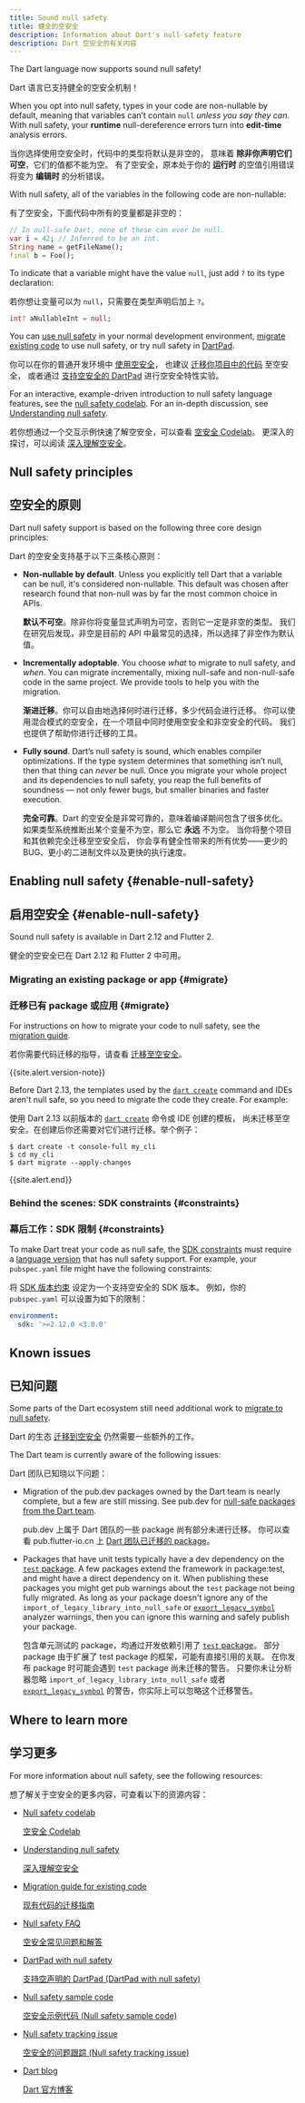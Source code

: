 ```yaml
---
title: Sound null safety
title: 健全的空安全
description: Information about Dart's null safety feature
description: Dart 空安全的有关内容
---
```


The Dart language now supports sound null safety!

Dart 语言已支持健全的空安全机制！

When you opt into null safety,
types in your code are non-nullable by default, meaning that
variables can’t contain `null` _unless you say they can._
With null safety, your **runtime** null-dereference errors
turn into **edit-time** analysis errors.

当你选择使用空安全时，代码中的类型将默认是非空的，
意味着 **除非你声明它们可空**，它们的值都不能为空。
有了空安全，原本处于你的 **运行时** 的空值引用错误
将变为 **编辑时** 的分析错误。

With null safety,
all of the variables in the following code are non-nullable:

有了空安全，下面代码中所有的变量都是非空的：

```dart
// In null-safe Dart, none of these can ever be null.
var i = 42; // Inferred to be an int.
String name = getFileName();
final b = Foo();
```

<a id="creating-variables"></a>
To indicate that a variable might have the value `null`,
just add `?` to its type declaration:

若你想让变量可以为 `null`，只需要在类型声明后加上 `?`。

```dart
int? aNullableInt = null;
```

You can
[use null safety](#enable-null-safety) in your normal development environment,
[migrate existing code][migration guide] to use null safety,
or try null safety in [DartPad]({{site.dartpad}}).

你可以在你的普通开发环境中 [使用空安全](#enable-null-safety)，
也建议 [迁移你项目中的代码][migration guide] 至空安全，
或者通过 [支持空安全的 DartPad]({{site.dartpad}}) 进行空安全特性实验。

For an interactive, example-driven introduction to null safety language features,
see the [null safety codelab][Null safety codelab].
For an in-depth discussion, see
[Understanding null safety](/null-safety/understanding-null-safety).

若你想通过一个交互示例快速了解空安全，可以查看 [空安全 Codelab][Null safety codelab]。
更深入的探讨，可以阅读 [深入理解空安全](/null-safety/understanding-null-safety)。

## Null safety principles

## 空安全的原则

Dart null safety support is based on the following three core design principles:

Dart 的空安全支持基于以下三条核心原则：

*  **Non-nullable by default**. Unless you explicitly tell Dart that a variable
   can be null, it's considered non-nullable. This default was chosen
   after research found that non-null was by far the most common choice in APIs.

   **默认不可空**。除非你将变量显式声明为可空，否则它一定是非空的类型。
   我们在研究后发现，非空是目前的 API 中最常见的选择，所以选择了非空作为默认值。

* **Incrementally adoptable**. You choose _what_ to migrate to null safety, and _when_.
  You can migrate incrementally, mixing null-safe and
  non-null-safe code in the same project. We provide tools to help you
  with the migration.

  **渐进迁移**。你可以自由地选择何时进行迁移，多少代码会进行迁移。
  你可以使用混合模式的空安全，在一个项目中同时使用空安全和非空安全的代码。
  我们也提供了帮助你进行迁移的工具。

* **Fully sound**. Dart’s null safety is sound, which enables compiler optimizations.
  If the type system determines that something isn’t null, then that thing can _never_ be
  null. Once you migrate your whole project
  and its dependencies to null safety, you reap the full benefits of soundness
  — not only fewer bugs, but smaller binaries and faster execution.

  **完全可靠**。Dart 的空安全是非常可靠的，意味着编译期间包含了很多优化。
  如果类型系统推断出某个变量不为空，那么它 **永远** 不为空。
  当你将整个项目和其依赖完全迁移至空安全后，
  你会享有健全性带来的所有优势&mdash;&mdash;更少的 BUG、更小的二进制文件以及更快的执行速度。

## Enabling null safety {#enable-null-safety}

## 启用空安全 {#enable-null-safety}

Sound null safety is available in Dart 2.12 and Flutter 2.

健全的空安全已在 Dart 2.12 和 Flutter 2 中可用。

### Migrating an existing package or app {#migrate}

### 迁移已有 package 或应用 {#migrate}

For instructions on how to migrate your code to null safety,
see the [migration guide][].

若你需要代码迁移的指导，请查看 [迁移至空安全][migration guide]。

{{site.alert.version-note}}

  Before Dart 2.13, the templates used by the [`dart create`][] command
  and IDEs aren't null safe, so you need to migrate the code they create.
  For example:

  使用 Dart 2.13 以前版本的 [`dart create`][] 命令或 IDE 创建的模板，
  尚未迁移至空安全。在创建后你还需要对它们进行迁移。举个例子：

  ```terminal
  $ dart create -t console-full my_cli
  $ cd my_cli
  $ dart migrate --apply-changes
  ```
{{site.alert.end}}

### Behind the scenes: SDK constraints {#constraints}

### 幕后工作：SDK 限制 {#constraints}

To make Dart treat your code as null safe,
the [SDK constraints](/tools/pub/pubspec#sdk-constraints)
must require a [language version][] that has null safety support.
For example, your `pubspec.yaml` file might have the following constraints:

将 [SDK 版本约束](/tools/pub/pubspec#sdk-constraints)
设定为一个支持空安全的 SDK 版本。
例如，你的 `pubspec.yaml` 可以设置为如下的限制：

```yaml
environment:
  sdk: '>=2.12.0 <3.0.0'
```

[language version]: /guides/language/evolution#language-versioning

## Known issues

## 已知问题

Some parts of the Dart ecosystem still need additional work to
[migrate to null safety][migration guide].

Dart 的生态 [迁移到空安全][migration guide] 仍然需要一些额外的工作。

The Dart team is currently aware of the following issues:

Dart 团队已知晓以下问题：

  * Migration of the pub.dev packages owned by the Dart team
    is nearly complete, but a few are still missing. See pub.dev for
    [null-safe packages from the Dart team][ns-dart-pkgs].

    pub.dev 上属于 Dart 团队的一些 package 尚有部分未进行迁移。
    你可以查看 pub.flutter-io.cn 上 [Dart 团队已迁移的 package][ns-dart-pkgs]。

  * Packages that have unit tests typically have
    a dev dependency on the [`test` package][`test`].
    A few packages extend the framework in package:test,
    and might have a direct dependency on it.
    When publishing these packages you might get pub warnings about
    the `test` package not being fully migrated.
    As long as your package doesn't ignore any of the
    `import_of_legacy_library_into_null_safe` or
    [`export_legacy_symbol`][] analyzer warnings,
    then you can ignore this warning and safely publish your package.

    包含单元测试的 package，均通过开发依赖引用了 [`test` package][`test`]。
    部分 package 由于扩展了 test package 的框架，可能有直接引用的关联。
    在你发布 package 时可能会遇到 `test` package 尚未迁移的警告。
    只要你未让分析器忽略 `import_of_legacy_library_into_null_safe` 或者
    [`export_legacy_symbol`][] 的警告，你实际上可以忽略这个迁移警告。

[`export_legacy_symbol`]: /tools/diagnostic-messages#export_legacy_symbol
[`test`]: {{site.pub-pkg}}/test

[ns-dart-pkgs]: {{site.pub-pkg}}?q=publisher%3Adart.dev&null-safe=1


## Where to learn more

## 学习更多

For more information about null safety, see the following resources:

想了解关于空安全的更多内容，可查看以下的资源内容：

* [Null safety codelab][]

  [空安全 Codelab][Null safety codelab]

* [Understanding null safety][]

  [深入理解空安全][Understanding null safety]

* [Migration guide for existing code][migration guide]

  [现有代码的迁移指南][migration guide]

* [Null safety FAQ][]

  [空安全常见问题和解答][Null safety FAQ]
  
* [DartPad with null safety]({{site.dartpad}})

  [支持空声明的 DartPad (DartPad with null safety)]({{site.dartpad}})

* [Null safety sample code][calculate_lix]

  [空安全示例代码 (Null safety sample code)][calculate_lix]

* [Null safety tracking issue][110]

  [空安全的问题跟踪 (Null safety tracking issue)][110]

* [Dart blog][]

  [Dart 官方博客][Dart blog]

[110]: https://github.com/dart-lang/language/issues/110
[calculate_lix]: https://github.com/dart-lang/samples/tree/master/null_safety/calculate_lix
[`dart create`]: /tools/dart-create
[Dart blog]: https://medium.com/dartlang
[migration guide]: /null-safety/migration-guide
[Null safety FAQ]: /null-safety/faq
[Null safety codelab]: /codelabs/null-safety
[Understanding null safety]: /null-safety/understanding-null-safety


